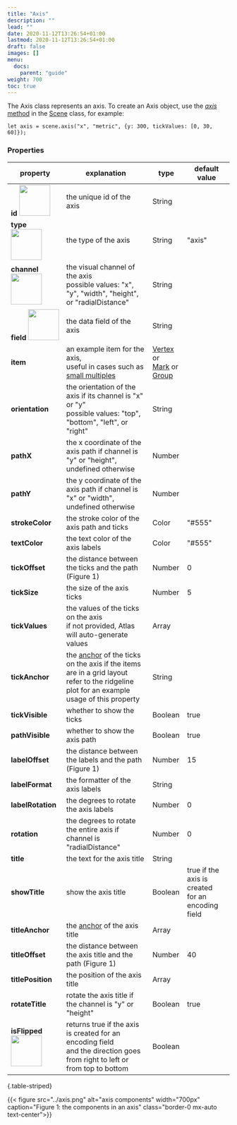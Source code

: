 ```yaml
---
title: "Axis"
description: ""
lead: ""
date: 2020-11-12T13:26:54+01:00
lastmod: 2020-11-12T13:26:54+01:00
draft: false
images: []
menu:
  docs:
    parent: "guide"
weight: 700
toc: true
---
```


The Axis class represents an axis. To create an Axis object, use the [_axis_ method](../../group/scene/#methods-create-guides) in the [Scene](../../group/scene/) class, for example:

    let axis = scene.axis("x", "metric", {y: 300, tickValues: [0, 30, 60]});

### Properties
| property |  explanation   | type | default value |
| --- | --- | --- | --- |
|**id** <img width="70px" src="../../readonly.png">| the unique id of the axis | String |  | 
|**type** <img width="70px" src="../../readonly.png"> | the type of the axis | String | "axis" | 
|**channel** <img width="70px" src="../../readonly.png">| the visual channel of the axis<br>possible values: "x", "y", "width", "height", or "radialDistance" | String | | 
|**field** <img width="70px" src="../../readonly.png">| the data field of the axis | String | | 
|**item** | an example item for the axis,<br>useful in cases such as [small multiples](../../../tutorials/axis/) | [Vertex](../../basic/vertex/) or<br>[Mark](../../marks/mark/) or<br> [Group](../../group/group/) | | 
|**orientation**| the orientation of the axis if its channel is "x" or "y"<br>possible values: "top", "bottom", "left", or "right" | String | | 
|**pathX**| the x coordinate of the axis path if channel is "y" or "height",<br>undefined otherwise | Number | | 
|**pathY**| the y coordinate of the axis path if channel is "x" or "width",<br>undefined otherwise| Number | | 
|**strokeColor** | the stroke color of the axis path and ticks | Color | "#555" | 
|**textColor**| the text color of the axis labels | Color | "#555" | 
|**tickOffset**| the distance between the ticks and the path (Figure 1) | Number | 0 | 
|**tickSize**| the size of the axis ticks| Number | 5 | 
|**tickValues** | the values of the ticks on the axis<br>if not provided, Atlas will auto-generate values | Array | | 
|**tickAnchor** | the [anchor](../../global/constants/#anchor) of the ticks on the axis if the items are in a grid layout<br>refer to the ridgeline plot for an example usage of this property | String | | 
|**tickVisible**| whether to show the ticks | Boolean | true |
|**pathVisible**| whether to show the axis path | Boolean | true |
|**labelOffset**| the distance between the labels and the path (Figure 1) | Number | 15 | 
|**labelFormat**| the formatter of the axis labels | String |  | 
|**labelRotation**| the degrees to rotate the axis labels | Number | 0 | 
|**rotation**| the degrees to rotate the entire axis if channel is "radialDistance" | Number | 0 | 
|**title**| the text for the axis title | String | | 
|**showTitle**| show the axis title | Boolean | true if the axis is created<br>for an encoding field | 
|**titleAnchor**| the [anchor](../../global/constants/#anchor) of the axis title | Array | | 
|**titleOffset**| the distance between the axis title and the path (Figure 1) | Number | 40 | 
|**titlePosition**| the position of the axis title | Array | | 
|**rotateTitle**| rotate the axis title if the channel is "y" or "height" | Boolean | true | 
|**isFlipped** <img width="70px" src="../../readonly.png">| returns true if the axis is created for an encoding field<br>and the direction goes from right to left or from top to bottom | Boolean | | 

{.table-striped}

{{< figure src="../axis.png" alt="axis components" width="700px" caption="Figure 1: the components in an axis" class="border-0 mx-auto text-center">}}